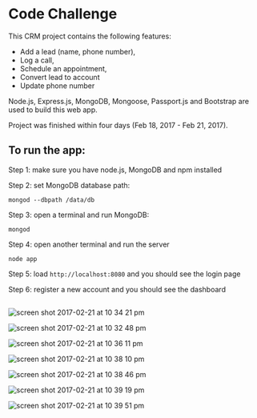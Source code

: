 # Code Challenge 

This CRM project contains the following features:
* Add a lead (name, phone number),
* Log a call,
* Schedule an appointment,
* Convert lead to account
* Update phone number

Node.js, Express.js, MongoDB, Mongoose, Passport.js and Bootstrap are used to build this web app. 

Project was finished within four days (Feb 18, 2017 - Feb 21, 2017). 

## To run the app:

Step 1: make sure you have node.js, MongoDB and npm installed


Step 2: set MongoDB database path: 
```
mongod --dbpath /data/db
```

Step 3: open a terminal and run MongoDB:
```
mongod
```
Step 4: open another terminal and run the server
```
node app
```
Step 5: load `http://localhost:8080` and you should see the login page

Step 6: register a new account and you should see the dashboard

## 

![screen shot 2017-02-21 at 10 34 21 pm](https://cloud.githubusercontent.com/assets/12717064/23196186/0ac0e344-f886-11e6-9fd4-4a2843663c62.png)

![screen shot 2017-02-21 at 10 32 48 pm](https://cloud.githubusercontent.com/assets/12717064/23196142/d1ee58c6-f885-11e6-8280-b69839ebc7a6.png)

![screen shot 2017-02-21 at 10 36 11 pm](https://cloud.githubusercontent.com/assets/12717064/23196203/335612e8-f886-11e6-88dc-59d85ae162c0.png)

![screen shot 2017-02-21 at 10 38 10 pm](https://cloud.githubusercontent.com/assets/12717064/23196256/727f1bea-f886-11e6-8c3e-65202e371490.png)

![screen shot 2017-02-21 at 10 38 46 pm](https://cloud.githubusercontent.com/assets/12717064/23196280/8af1283a-f886-11e6-902e-2a0639faa2b0.png)

![screen shot 2017-02-21 at 10 39 19 pm](https://cloud.githubusercontent.com/assets/12717064/23196291/9c40d0cc-f886-11e6-8a3e-d16c79ec970b.png)

![screen shot 2017-02-21 at 10 39 51 pm](https://cloud.githubusercontent.com/assets/12717064/23196297/b2b18892-f886-11e6-8828-53b69ca8f763.png)
